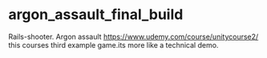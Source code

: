 # argon_assault_final_build
Rails-shooter.
Argon assault https://www.udemy.com/course/unitycourse2/ this courses third example game.its more like a technical demo.
